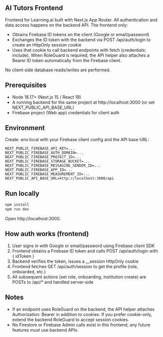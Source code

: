 ## AI Tutors Frontend

Frontend for Learning.ai built with Next.js App Router. All authentication and data access happens on the backend API. The frontend only:

- Obtains Firebase ID tokens on the client (Google or email/password)
- Exchanges the ID token with the backend via POST /api/auth/login to create an HttpOnly session cookie
- Uses that cookie to call backend endpoints with fetch (credentials: include). When RoleGuard is required, the API helper also attaches a Bearer ID token automatically from the Firebase client.

No client-side database reads/writes are performed.

## Prerequisites

- Node 18.17+ (Next.js 15 / React 19)
- A running backend for the same project at http://localhost:3000 (or set NEXT_PUBLIC_API_BASE_URL)
- Firebase project (Web app) credentials for client auth

## Environment

Create .env.local with your Firebase client config and the API base URL:

```
NEXT_PUBLIC_FIREBASE_API_KEY=... 
NEXT_PUBLIC_FIREBASE_AUTH_DOMAIN=... 
NEXT_PUBLIC_FIREBASE_PROJECT_ID=... 
NEXT_PUBLIC_FIREBASE_STORAGE_BUCKET=... 
NEXT_PUBLIC_FIREBASE_MESSAGING_SENDER_ID=... 
NEXT_PUBLIC_FIREBASE_APP_ID=... 
NEXT_PUBLIC_FIREBASE_MEASUREMENT_ID=...
NEXT_PUBLIC_API_BASE_URL=http://localhost:3000/api
```

## Run locally

```powershell
npm install
npm run dev
```

Open http://localhost:3000.

## How auth works (frontend)

1) User signs in with Google or email/password using Firebase client SDK
2) Frontend obtains a Firebase ID token and calls POST /api/auth/login with { idToken }
3) Backend verifies the token, issues a __session HttpOnly cookie
4) Frontend fetches GET /api/auth/session to get the profile (role, onboarded, etc.)
5) All subsequent actions (set role, onboarding, institution create) are POSTs to /api/* and handled server-side

## Notes

- If an endpoint uses RoleGuard on the backend, the API helper attaches Authorization: Bearer <idToken> in addition to cookies. If you prefer cookie-only, extend the backend RoleGuard to accept session cookies.
- No Firestore or Firebase Admin calls exist in this frontend; any future features must use backend APIs.

